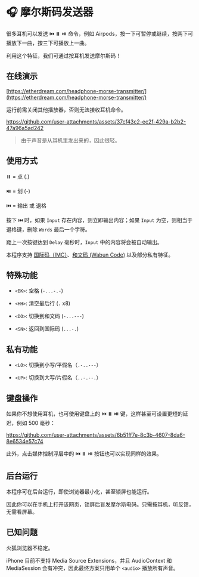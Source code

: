 # 🎧 摩尔斯码发送器

很多耳机可以发送 ⏮️ ⏸️ ⏯️ 命令，例如 Airpods，按一下可暂停或继续，按两下可播放下一曲，按三下可播放上一曲。

利用这个特征，我们可通过按耳机发送摩尔斯码！

## 在线演示

[https://etherdream.com/headphone-morse-transmitter/](https://etherdream.com/headphone-morse-transmitter/)

运行前需关闭其他播放器，否则无法接收耳机命令。

https://github.com/user-attachments/assets/37cf43c2-ec2f-429a-b2b2-47a96a5ad242

> 由于声音是从耳机里发出来的，因此很轻。

## 使用方式

⏸️ = 点 (.)

⏯️ = 划 (-)

⏮️ = 输出 或 退格

按下 ⏮️ 时，如果 `Input` 存在内容，则立即输出内容；如果 `Input` 为空，则相当于退格键，删除 `Words` 最后一个字符。

距上一次按键达到 `Delay` 毫秒时，`Input` 中的内容将会被自动输出。

本程序支持 [国际码（IMC）](https://morsecode.world/international/morse.html)、[和文码 (Wabun Code)](https://en.wikipedia.org/wiki/Wabun_code) 以及部分私有特征。

## 特殊功能

* `<BK>`: 空格 (`-...-.-`)

* `<HH>`: 清空最后行 (`.` x8)

* `<DO>`: 切换到和文码 (`-...---`)

* `<SN>`: 返回到国际码 (`...-.`)

## 私有功能

* `<LO>`: 切换到小写/平假名（`.-..---`）

* `<UP>`: 切换到大写/片假名（`..-.--.`）

## 键盘操作

如果你不想使用耳机，也可使用键盘上的 ⏮️ ⏸️ ⏯️ 键，这样甚至可设置更短的延迟，例如 500 毫秒：

https://github.com/user-attachments/assets/6b51ff7e-8c3b-4607-8da6-8e6534e57c74

此外，点击媒体控制浮层中的 ⏮️ ⏸️ ⏯️ 按钮也可以实现同样的效果。

## 后台运行

本程序可在后台运行，即使浏览器最小化，甚至锁屏也能运行。

因此你可以在手机上打开该网页，锁屏后盲发摩尔斯电码。只需按耳机，听反馈，无需看屏幕。

## 已知问题

火狐浏览器不稳定。

iPhone 目前不支持 Media Source Extensions，并且 AudioContext 和 MediaSession 会有冲突，因此最终方案只用单个 `<audio>` 播放所有声音。
